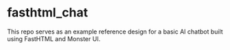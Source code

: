 # fasthtml_chat
This repo serves as an example reference design for a basic AI chatbot built using FastHTML and Monster UI.
